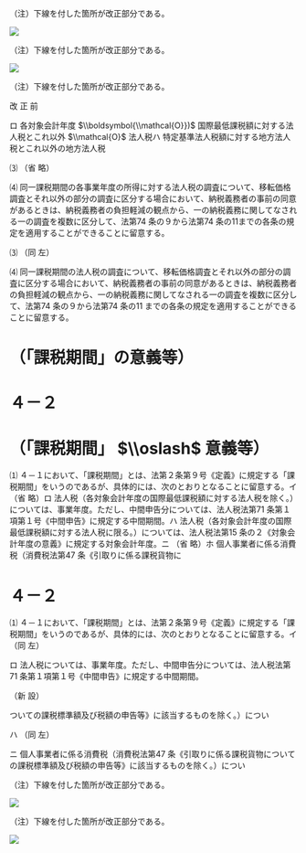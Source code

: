 （注）下線を付した箇所が改正部分である。

![](https://www.nta.go.jp/tmp/1debb5bf-0a0d-4605-884f-1c2cebd2f314/images/bceef57b10c4927f1a32dbc0ee26ca0b0d2e76f4c3ef5b3caa16370c8f116c4d.jpg)

（注）下線を付した箇所が改正部分である。

![](https://www.nta.go.jp/tmp/1debb5bf-0a0d-4605-884f-1c2cebd2f314/images/3a82e4fee6e44f9908fa3ff3b04284756ae8deae2ac3cb31993b132a1cbf63d8.jpg)

（注）下線を付した箇所が改正部分である。

改 正 前

ロ 各対象会計年度 $\\boldsymbol{\\mathcal{O}})$ 国際最低課税額に対する法人税とこれ以外 $\\mathcal{O}$ 法人税ハ 特定基準法人税額に対する地方法人税とこれ以外の地方法人税

⑶ （省 略）

⑷ 同一課税期間の各事業年度の所得に対する法人税の調査について、移転価格調査とそれ以外の部分の調査に区分する場合において、納税義務者の事前の同意があるときは、納税義務者の負担軽減の観点から、一の納税義務に関してなされる一の調査を複数に区分して、法第74 条の９から法第74 条の11までの各条の規定を適用することができることに留意する。

⑶ （同 左）

⑷ 同一課税期間の法人税の調査について、移転価格調査とそれ以外の部分の調査に区分する場合において、納税義務者の事前の同意があるときは、納税義務者の負担軽減の観点から、一の納税義務に関してなされる一の調査を複数に区分して、法第74 条の９から法第74 条の11 までの各条の規定を適用することができることに留意する。

# （「課税期間」の意義等）

# ４－２

# （「課税期間」 $\\oslash$ 意義等）

⑴ ４－１において、「課税期間」とは、法第２条第９号《定義》に規定する「課税期間」をいうのであるが、具体的には、次のとおりとなることに留意する。イ （省 略）ロ 法人税（各対象会計年度の国際最低課税額に対する法人税を除く。）については、事業年度。ただし、中間申告分については、法人税法第71 条第１項第１号《中間申告》に規定する中間期間。ハ 法人税（各対象会計年度の国際最低課税額に対する法人税に限る。）については、法人税法第15 条の２《対象会計年度の意義》に規定する対象会計年度。ニ （省 略）ホ 個人事業者に係る消費税（消費税法第47 条《引取りに係る課税貨物に

# ４－２

⑴ ４－１において、「課税期間」とは、法第２条第９号《定義》に規定する「課税期間」をいうのであるが、具体的には、次のとおりとなることに留意する。イ （同 左）

ロ 法人税については、事業年度。ただし、中間申告分については、法人税法第71 条第１項第１号《中間申告》に規定する中間期間。

（新 設）

ついての課税標準額及び税額の申告等》に該当するものを除く。）につい

ハ （同 左）

ニ 個人事業者に係る消費税（消費税法第47 条《引取りに係る課税貨物についての課税標準額及び税額の申告等》に該当するものを除く。）につい

（注）下線を付した箇所が改正部分である。

![](https://www.nta.go.jp/tmp/1debb5bf-0a0d-4605-884f-1c2cebd2f314/images/f51989b802706eb71d1ef2ddddd574d694e8a58391251262b2c71ce8ffdf3c85.jpg)

（注）下線を付した箇所が改正部分である。

![](https://www.nta.go.jp/tmp/1debb5bf-0a0d-4605-884f-1c2cebd2f314/images/b1c1af388000b4b6df246239b954c89e55c8a1f7b9f07fc7864b3f5fbc3a1a2e.jpg)
